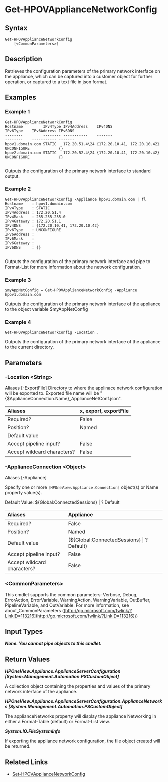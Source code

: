 ﻿---
description: Retrieves the configuration of the primary NIC of the appliance
---

# Get-HPOVApplianceNetworkConfig

## Syntax

```text
Get-HPOVApplianceNetworkConfig
    [<CommonParameters>]
```

## Description

Retrieves the configuration parameters of the primary network interface on the appliance, which can be captured into a customer object for further operation, or captured to a text file in json format.

## Examples

###  Example 1 

```text
Get-HPOVApplianceNetworkConfig
Hostname         IPv4Type IPv4Address    IPv4DNS                      IPv6Type    IPv6Address IPv6DNS
--------         -------- -----------    -------                      --------    ----------- -------
hpov1.domain.com STATIC   172.20.51.4\24 {172.20.10.41, 172.20.10.42} UNCONFIGURE             {}
hpov2.domain.com STATIC   172.20.52.4\24 {172.20.10.41, 172.20.10.42} UNCONFIGURE             {}


```

Outputs the configuration of the primary network interface to standard output.

###  Example 2 

```text
Get-HPOVApplianceNetworkConfig -Appliance hpov1.domain.com | fl
Hostname    : hpov1.domain.com 
IPv4Type    : STATIC
IPv4Address : 172.20.51.4
IPv4Mask    : 255.255.255.0
IPv4Gateway : 172.20.51.1
IPv4DNS     : {172.20.10.41, 172.20.10.42}
IPv6Type    : UNCONFIGURE
IPv6Address :
IPv6Mask    :
IPv6Gateway :
IPv6DNS     : {}


```

Outputs the configuration of the primary network interface and pipe to Format-List for more information about the network configuration.

###  Example 3 

```text
$myAppNetConfig = Get-HPOVApplianceNetworkConfig -Appliance hpov1.domain.com

```

Outputs the configuration of the primary network interface of the appliance to the object variable $myAppNetConfig

###  Example 4 

```text
Get-HPOVApplianceNetworkConfig -Location .

```

Outputs the configuration of the primary network interface of the appliance to the current directory.

## Parameters

### -Location &lt;String&gt;

Aliases [-ExportFile]
Directory to where the applinace network configuration will be exported to.
Exported file name will be "{$ApplianceConnection.Name}_ApplianceNetConf.json".

| Aliases | x, export, exportFile |
| :--- | :--- |
| Required? | False |
| Position? | Named |
| Default value |  |
| Accept pipeline input? | False |
| Accept wildcard characters? | False |

### -ApplianceConnection &lt;Object&gt;

Aliases [-Appliance]

Specify one or more `[HPOneView.Appliance.Connection]` object(s) or Name property value(s).

Default Value: ${Global:ConnectedSessions} | ? Default

| Aliases | Appliance |
| :--- | :--- |
| Required? | False |
| Position? | Named |
| Default value | (${Global:ConnectedSessions} &vert; ? Default) |
| Accept pipeline input? | False |
| Accept wildcard characters? | False |

### &lt;CommonParameters&gt;

This cmdlet supports the common parameters: Verbose, Debug, ErrorAction, ErrorVariable, WarningAction, WarningVariable, OutBuffer, PipelineVariable, and OutVariable. For more information, see about\_CommonParameters \([http://go.microsoft.com/fwlink/?LinkID=113216](http://go.microsoft.com/fwlink/?LinkID=113216)\)

## Input Types

_**None.  You cannot pipe objects to this cmdlet.**_

## Return Values

_**HPOneView.Appliance.ApplianceServerConfiguration [System.Management.Automation.PSCustomObject]**_

A collection object containing the properties and values of the primary network interface of the appliance.


_**HPOneView.Appliance.ApplianceServerConfiguration.ApplianceNetworks [System.Management.Automation.PSCustomObject]**_

The applianceNetworks property will display the appliance Networking in either a Format-Table (default) or Format-List view.


_**System.IO.FileSystemInfo**_

If exporting the appliance network configuration, the file object created will be returned.


## Related Links

* [Set-HPOVApplianceNetworkConfig](set-hpovappliancenetworkconfig.md)
